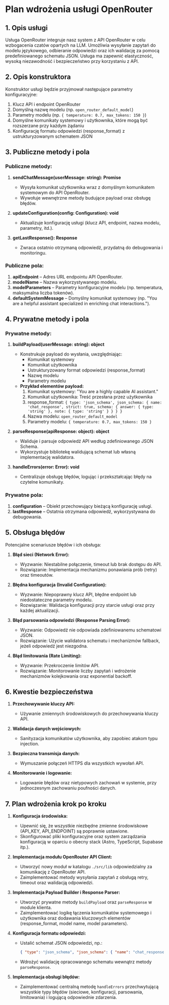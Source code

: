 # Plan wdrożenia usługi OpenRouter

## 1. Opis usługi

Usługa OpenRouter integruje nasz system z API OpenRouter w celu wzbogacenia czatów opartych na LLM. Umożliwia wysyłanie zapytań do modelu językowego, odbieranie odpowiedzi oraz ich walidację za pomocą predefiniowanego schematu JSON. Usługa ma zapewnić elastyczność, wysoką niezawodność i bezpieczeństwo przy korzystaniu z API.

## 2. Opis konstruktora

Konstruktor usługi będzie przyjmował następujące parametry konfiguracyjne:

1. Klucz API i endpoint OpenRouter
2. Domyślną nazwę modelu (np. `open_router_default_model`)
3. Parametry modelu (np. `{ temperature: 0.7, max_tokens: 150 }`)
4. Domyślne komunikaty systemowy i użytkownika, które mogą być rozszerzane przy każdym żądaniu
5. Konfigurację formatu odpowiedzi (response_format) z ustrukturyzowanym schematem JSON

## 3. Publiczne metody i pola

### Publiczne metody:

1. **sendChatMessage(userMessage: string): Promise<Response>**
   - Wysyła komunikat użytkownika wraz z domyślnym komunikatem systemowym do API OpenRouter.
   - Wywołuje wewnętrzne metody budujące payload oraz obsługę błędów.

2. **updateConfiguration(config: Configuration): void**
   - Aktualizuje konfigurację usługi (klucz API, endpoint, nazwa modelu, parametry, itd.).

3. **getLastResponse(): Response**
   - Zwraca ostatnio otrzymaną odpowiedź, przydatną do debugowania i monitoringu.

### Publiczne pola:

1. **apiEndpoint** – Adres URL endpointu API OpenRouter.
2. **modelName** – Nazwa wykorzystywanego modelu.
3. **modelParameters** – Parametry konfiguracyjne modelu (np. temperatura, maksymalna liczba tokenów).
4. **defaultSystemMessage** – Domyślny komunikat systemowy (np. "You are a helpful assistant specialized in enriching chat interactions.").

## 4. Prywatne metody i pola

### Prywatne metody:

1. **buildPayload(userMessage: string): object**
   - Konstrukuje payload do wysłania, uwzględniając:
     - Komunikat systemowy
     - Komunikat użytkownika
     - Ustrukturyzowany format odpowiedzi (response_format)
     - Nazwę modelu
     - Parametry modelu
   - **Przykład elementów payload:**
     1. Komunikat systemowy: "You are a highly capable AI assistant."
     2. Komunikat użytkownika: Treść przesłana przez użytkownika
     3. response_format: `{ type: 'json_schema', json_schema: { name: 'chat_response', strict: true, schema: { answer: { type: 'string' }, note: { type: 'string' } } } }`
     4. Nazwa modelu: `open_router_default_model`
     5. Parametry modelu: `{ temperature: 0.7, max_tokens: 150 }`

2. **parseResponse(apiResponse: object): object**
   - Waliduje i parsuje odpowiedź API według zdefiniowanego JSON Schema.
   - Wykorzystuje bibliotekę walidującą schemat lub własną implementację walidatora.

3. **handleErrors(error: Error): void**
   - Centralizuje obsługę błędów, logując i przekształcając błędy na czytelne komunikaty.

### Prywatne pola:

1. **configuration** – Obiekt przechowujący bieżącą konfigurację usługi.
2. **lastResponse** – Ostatnia otrzymana odpowiedź, wykorzystywana do debugowania.

## 5. Obsługa błędów

Potencjalne scenariusze błędów i ich obsługa:

1. **Błąd sieci (Network Error):**
   - Wyzwanie: Niestabilne połączenie, timeout lub brak dostępu do API.
   - Rozwiązanie: Implementacja mechanizmu ponawiania prób (retry) oraz timeoutów.

2. **Błędna konfiguracja (Invalid Configuration):**
   - Wyzwanie: Niepoprawny klucz API, błędne endpoint lub niedostateczne parametry modelu.
   - Rozwiązanie: Walidacja konfiguracji przy starcie usługi oraz przy każdej aktualizacji.

3. **Błąd parsowania odpowiedzi (Response Parsing Error):**
   - Wyzwanie: Odpowiedź nie odpowiada zdefiniowanemu schematowi JSON.
   - Rozwiązanie: Użycie walidatora schematu i mechanizmów fallback, jeżeli odpowiedź jest niezgodna.

4. **Błąd limitowania (Rate Limiting):**
   - Wyzwanie: Przekroczenie limitów API.
   - Rozwiązanie: Monitorowanie liczby zapytań i wdrożenie mechanizmów kolejkowania oraz exponential backoff.

## 6. Kwestie bezpieczeństwa

1. **Przechowywanie kluczy API:**
   - Używanie zmiennych środowiskowych do przechowywania kluczy API.

2. **Walidacja danych wejściowych:**
   - Sanityzacja komunikatów użytkownika, aby zapobiec atakom typu injection.

3. **Bezpieczna transmisja danych:**
   - Wymuszanie połączeń HTTPS dla wszystkich wywołań API.

4. **Monitorowanie i logowanie:**
   - Logowanie błędów oraz nietypowych zachowań w systemie, przy jednoczesnym zachowaniu poufności danych.

## 7. Plan wdrożenia krok po kroku

1. **Konfiguracja środowiska:**
   - Upewnić się, że wszystkie niezbędne zmienne środowiskowe (API_KEY, API_ENDPOINT) są poprawnie ustawione.
   - Skonfigurować pliki konfiguracyjne oraz system zarządzania konfiguracją w oparciu o obecny stack (Astro, TypeScript, Supabase itp.).

2. **Implementacja modułu OpenRouter API Client:**
   - Utworzyć nowy moduł w katalogu `./src/lib` odpowiedzialny za komunikację z OpenRouter API.
   - Zaimplementować metody wysyłania zapytań z obsługą retry, timeout oraz walidacją odpowiedzi.

3. **Implementacja Payload Builder i Response Parser:**
   - Utworzyć prywatne metody `buildPayload` oraz `parseResponse` w module klienta.
   - Zaimplementować logikę łączenia komunikatów systemowego i użytkownika oraz dodawania kluczowych elementów (response_format, model name, model parameters).

4. **Konfiguracja formatu odpowiedzi:**
   - Ustalić schemat JSON odpowiedzi, np.:
     ```json
     { "type": "json_schema", "json_schema": { "name": "chat_response", "strict": true, "schema": { "answer": { "type": "string" }, "note": { "type": "string" } } } }
     ```
   - Wdrożyć walidację opracowanego schematu wewnątrz metody `parseResponse`.

5. **Implementacja obsługi błędów:**
   - Zaimplementować centralną metodę `handleErrors` przechwytującą wszystkie typy błędów (sieciowe, konfiguracji, parsowania, limitowania) i logującą odpowiednie zdarzenia.



 
